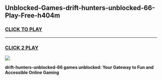 
## Unblocked-Games-drift-hunters-unblocked-66-Play-Free-h404m
<h3>
<a href="https://premium76.site?title=drift-hunters-unblocked-66&ref=23A">CLICK TO PLAY</a></h3>
<hr>

<h3>
<a href="https://premium76.site?title=drift-hunters-unblocked-66&ref=23A">CLICK 2 PLAY</a>
  
</h3>

<a href="https://premium76.site?title=drift-hunters-unblocked-66&ref=23A"><img src="https://clearcache.store/games.png"></a>


**drift-hunters-unblocked-66 games unblocked: Your Gateway to Fun and Accessible Online Gaming**
